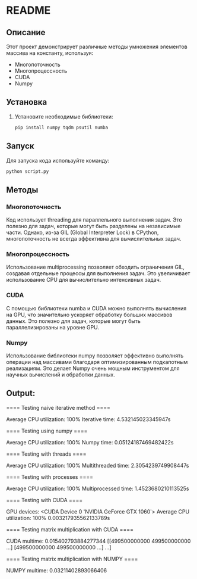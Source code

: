 
# README

## Описание

Этот проект демонстрирует различные методы умножения элементов массива на константу, используя:

- Многопоточность
- Многопроцессность
- CUDA
- Numpy

## Установка

1. Установите необходимые библиотеки:
    ```bash
    pip install numpy tqdm psutil numba
    ```

## Запуск

Для запуска кода используйте команду:
```bash
python script.py
```


## Методы
### Многопоточность
Код использует threading для параллельного выполнения задач. Это полезно для задач, которые могут быть разделены на независимые части. Однако, из-за GIL (Global Interpreter Lock) в CPython, многопоточность не всегда эффективна для вычислительных задач.

### Многопроцессность
Использование multiprocessing позволяет обходить ограничения GIL, создавая отдельные процессы для выполнения задач. Это увеличивает использование CPU для вычислительно интенсивных задач.

### CUDA
С помощью библиотеки numba и CUDA можно выполнять вычисления на GPU, что значительно ускоряет обработку больших массивов данных. Это полезно для задач, которые могут быть параллелизированы на уровне GPU.

### Numpy
Использование библиотеки numpy позволяет эффективно выполнять операции над массивами благодаря оптимизированным подкапотным реализациям. Это делает Numpy очень мощным инструментом для научных вычислений и обработки данных.

## Output:

==== Testing naive iterative method ====

Average CPU utilization: 100%
Iterative time: 4.532145023345947s

==== Testing using numpy ====

Average CPU utilization: 100%
Numpy time: 0.05124187469482422s

==== Testing with threads ====

Average CPU utilization: 100%
Multithreaded time: 2.3054239749908447s

==== Testing with processes ====

Average CPU utilization: 100%
Multiprocessed time: 1.4523680210113525s

==== Testing with CUDA ====

GPU devices: <CUDA Device 0 'NVIDIA GeForce GTX 1060'>
Average CPU utilization: 100%
0.003217935562133789s

==== Testing matrix multiplication with CUDA ====

CUDA multime: 0.015402793884277344
[[499500000000 499500000000 ...]
 [499500000000 499500000000 ...]
 ...]

==== Testing matrix multiplication with NUMPY ====

NUMPY multime: 0.03211402893066406
